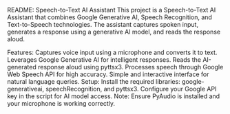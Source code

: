 README: Speech-to-Text AI Assistant
This project is a Speech-to-Text AI Assistant that combines Google Generative AI, Speech Recognition, and Text-to-Speech technologies. The assistant captures spoken input, generates a response using a generative AI model, and reads the response aloud.

Features:
Captures voice input using a microphone and converts it to text.
Leverages Google Generative AI for intelligent responses.
Reads the AI-generated response aloud using pyttsx3.
Processes speech through Google Web Speech API for high accuracy.
Simple and interactive interface for natural language queries.
Setup:
Install the required libraries: google-generativeai, speechRecognition, and pyttsx3.
Configure your Google API key in the script for AI model access.
Note:
Ensure PyAudio is installed and your microphone is working correctly.

